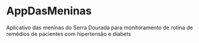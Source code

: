 # AppDasMeninas
Aplicativo das meninas do Serra Dourada para monitoramento de rotina de remédios de pacientes com hipertensão e diabets
